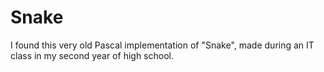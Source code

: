 # Snake
I found this very old Pascal implementation of "Snake", made during an IT class in my second year of high school.
